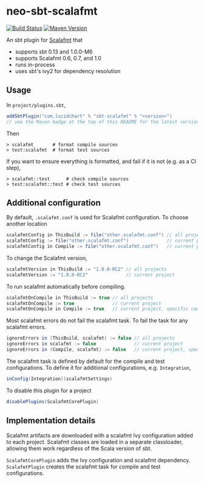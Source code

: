 # neo-sbt-scalafmt

[![Build Status](https://travis-ci.org/lucidsoftware/neo-sbt-scalafmt.svg)](https://travis-ci.org/lucidsoftware/neo-sbt-scalafmt)
[![Maven Version](https://img.shields.io/maven-central/v/com.lucidchart/scalafmt-api.svg)](https://search.maven.org/#search%7Cga%7C1%7Cg%3A%22com.lucidchart%22%20AND%20a%3A%22scalafmt-api%22)

An sbt plugin for [Scalafmt](http://scalameta.org/scalafmt/) that

* supports sbt 0.13 and 1.0.0-M6
* supports Scalafmt 0.6, 0.7, and 1.0
* runs in-process
* uses sbt's ivy2 for dependency resolution

## Usage

In `project/plugins.sbt`,

```scala
addSbtPlugin("com.lucidchart" % "sbt-scalafmt" % "<version>")
// see the Maven badge at the top of this README for the latest version
```

Then

```
> scalafmt       # format compile sources
> test:scalafmt  # format test sources
```

If you want to ensure everything is formatted, and fail if it is not (e.g. as a CI step),

```
> scalafmt::test      # check compile sources
> test:scalafmt::test # check test sources
```

## Additional configuration

By default, `.scalafmt.conf` is used for Scalafmt configuration. To choose another location

```scala
scalafmtConfig in ThisBuild := file("other.scalafmt.conf") // all projects
scalafmtConfig := file("other.scalafmt.conf")              // current project
scalafmtConfig in Compile := file("other.scalafmt.conf")   // current project, specific configuration
```

To change the Scalafmt version,

```scala
scalafmtVersion in ThisBuild := "1.0.0-RC2" // all projects
scalafmtVersion := "1.0.0-RC2"              // current project
```

To run scalafmt automatically before compiling.

```scala
scalafmtOnCompile in ThisBuild := true // all projects
scalafmtOnCompile := true              // current project
scalafmtOnCompile in Compile := true   // current project, specific configuration
```

Most scalafmt errors do not fail the scalafmt task. To fail the task for any scalafmt errors.

```scala
ignoreErrors in (ThisBuild, scalafmt) := false // all projects
ignoreErrors in scalafmt := false              // current project
ignoreErrors in (Compile, scalafmt) := false   // current project, specific configuration
```

The scalafmt task is defined by default for the compile and test configurations. To define it for additional
configurations, e.g. `Integration`,

```scala
inConfig(Integration)(scalafmtSettings)
```

To disable this plugin for a project

```scala
disablePlugins(ScalafmtCorePlugin)
```

## Implementation details

Scalafmt artifacts are downloaded with a scalafmt Ivy configuration added to each project. Scalafmt classes are loaded
in a separate classloader, allowing them work regardless of the Scala version of sbt.

`ScalafmtCorePlugin` adds the Ivy configuration and scalafmt dependency. `ScalafmtPlugin` creates the scalafmt task for
compile and test configurations.
